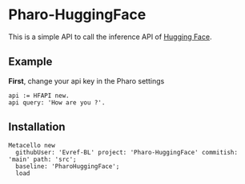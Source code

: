# Pharo-HuggingFace

This is a simple API to call the inference API of [Hugging Face](https://huggingface.co).

## Example

**First**, change your api key in the Pharo settings

```st
api := HFAPI new.
api query: 'How are you ?'.
```

## Installation

```st
Metacello new
  githubUser: 'Evref-BL' project: 'Pharo-HuggingFace' commitish: 'main' path: 'src';
  baseline: 'PharoHuggingFace';
  load
```
